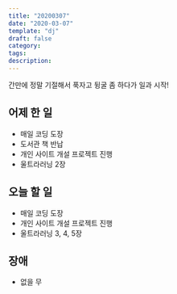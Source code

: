 ```yaml
---
title: "20200307"
date: "2020-03-07"
template: "dj"
draft: false
category:
tags:
description:
---
```


간만에 정말 기절해서 푹자고 뒹굴 좀 하다가 일과 시작!

## 어제 한 일

* 매일 코딩 도장
* 도서관 책 반납
* 개인 사이트 개설 프로젝트 진행
* 울트라러닝 2장

## 오늘 할 일

* 매일 코딩 도장
* 개인 사이트 개설 프로젝트 진행
* 울트라러닝 3, 4, 5장

## 장애

* 없을 무
